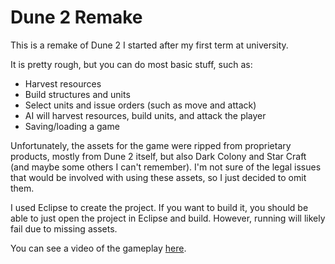Dune 2 Remake
=============

This is a remake of Dune 2 I started after my first term at university.

It is pretty rough, but you can do most basic stuff, such as:
  - Harvest resources
  - Build structures and units
  - Select units and issue orders (such as move and attack)
  - AI will harvest resources, build units, and attack the player
  - Saving/loading a game

Unfortunately, the assets for the game were ripped from proprietary products, mostly from Dune 2 itself, but also Dark Colony and
Star Craft (and maybe some others I can't remember).  I'm not sure of the legal issues that would be involved with using these assets, 
so I just decided to omit them.

I used Eclipse to create the project.  If you want to build it, you should be able to just open the project in Eclipse and build.  However,
running will likely fail due to missing assets.

You can see a video of the gameplay [here](https://www.youtube.com/watch?v=_ljNvPPO3is).
